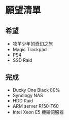 # 願望清單

## 希望

* 牧羊少年的奇幻之旅
* Magic Trackpad
* PS4
* SSD Raid

## 完成

* Ducky One Black 80%
* Synology NAS
* HDD Raid
* ARM server R150-T60
* Intel Xeon E5 機架伺服器
